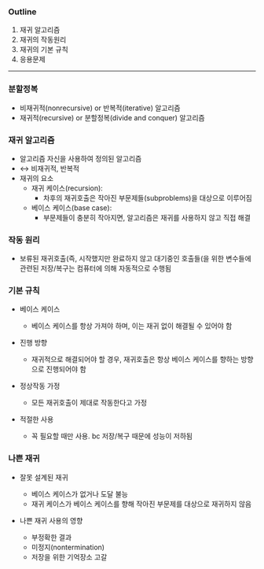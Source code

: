 ### Outline

1. 재귀 알고리즘
2. 재귀의 작동원리
3. 재귀의 기본 규칙
4. 응용문제


---



### 분할정복

- 비재귀적(nonrecursive) or 반복적(iterative) 알고리즘
- 재귀적(recursive) or 분할정복(divide and conquer) 알고리즘



### 재귀 알고리즘

- 알고리즘 자신을 사용하여 정의된 알고리즘
- ↔ 비재귀적, 반복적
- 재귀의 요소
    - 재귀 케이스(recursion):
        - 차후의 재귀호출은 작아진 부문제들(subproblems)을 대상으로 이루어짐
    - 베이스 케이스(base case):
        - 부문제들이 충분히 작아지면, 알고리즘은 재귀를 사용하지 않고 직접 해결



### 작동 원리

- 보류된 재귀호출(즉, 시작했지만 완료하지 않고 대기중인 호출들(을 위한 변수들에 관련된 저장/복구는 컴퓨터에 의해 자동적으로 수행됨



### 기본 규칙

- 베이스 케이스
    - 베이스 케이스를 항상 가져야 하며, 이는 재귀 없이 해결될 수 있어야 함

- 진행 방향
    - 재귀적으로 해결되어야 할 경우, 재귀호출은 항상 베이스 케이스를 향하는 방향으로 진행되어야 함

- 정상작동 가정
    - 모든 재귀호출이 제대로 작동한다고 가정

- 적절한 사용
    - 꼭 필요할 때만 사용. bc 저장/복구 때문에 성능이 저하됨



### 나쁜 재귀

- 잘못 설계된 재귀
    - 베이스 케이스가 없거나 도달 불능
    - 재귀 케이스가 베이스 케이스를 향해 작아진 부문제를 대상으로 재귀하지 않음

- 나쁜 재귀 사용의 영향
    - 부정확한 결과
    - 미정지(nontermination)
    - 저장을 위한 기억장소 고갈